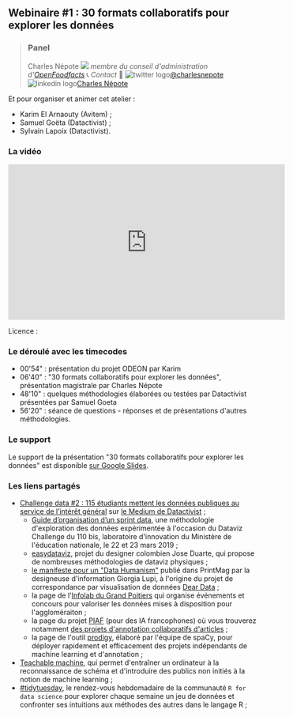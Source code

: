 ## Webinaire #1 : 30 formats collaboratifs pour explorer les données

> ### Panel
> Charles Népote
> ![](https://secure.gravatar.com/avatar/25834fadc780a93d292efa7a812adc48?s=800&d=identicon)
>  *membre du conseil d'administration d'[OpenFoodfacts](https://fr.openfoodfacts.org/)*
> :telephone_receiver: *Contact*  :fax:
> ![twitter logo]()[@charlesnepote](https://twitter.com/charlesnepote)
> ![linkedin logo]()[Charles Népote](https://www.linkedin.com/in/charlesnepote/)

Et pour organiser et animer cet atelier :
* Karim El Arnaouty (Avitem) ;
* Samuel Goëta (Datactivist) ;
* Sylvain Lapoix (Datactivist).

### La vidéo

<iframe width="560" height="315" sandbox="allow-same-origin allow-scripts allow-popups" src="https://aperi.tube/videos/embed/7d2a8877-3262-4488-ad05-4697cfa10e2b" frameborder="0" allowfullscreen></iframe>
  
Licence :
  
### Le déroulé avec les timecodes
  
* 00'54" : présentation du projet ODEON par Karim
* 06'40" : "30 formats collaboratifs pour explorer les données", présentation magistrale par Charles Népote
* 48'10" : quelques méthodologies élaborées ou testées par Datactivist présentées par Samuel Goeta
* 56'20" : séance de questions - réponses et de présentations d'autres méthodologies.


### Le support

Le support de la présentation "30 formats collaboratifs pour explorer les données" est disponible [sur Google Slides](http://frama.link/30frmt).


### Les liens partagés
* [Challenge data #2 : 115 étudiants mettent les données publiques au service de l’intérêt général](https://medium.com/datactivist/challenge-data-2-115-%C3%A9tudiants-mettent-les-donn%C3%A9es-publiques-au-service-de-lint%C3%A9r%C3%AAt-g%C3%A9n%C3%A9ral-f9e4b804d05c) sur [le Medium de Datactivist](https://medium.com/datactivist) ;
   * [Guide d’organisation d’un sprint data](https://datactivist.coop/datavizchallenge/guide/docs/index.html), une méthodologie d'exploration des données expérimentée à l'occasion du Dataviz Challenge du 110 bis, laboratoire d'innovation du Ministère de l'éducation nationale, le 22 et 23 mars 2019 ;
   * [easydataviz](http://easydataviz.co/), projet du designer colombien Jose Duarte, qui propose de nombreuses méthodologies de dataviz physiques ;
   * [le manifeste pour un "Data Humanism"](http://giorgialupi.com/data-humanism-my-manifesto-for-a-new-data-wold) publié dans PrintMag par la designeuse d'information Giorgia Lupi, à l'origine du projet de correspondance par visualisation de données [Dear Data](http://giorgialupi.com/dear-data) ;
   * la page de l'[Infolab du Grand Poitiers](https://data.grandpoitiers.fr/pages/accueil/) qui organise événements et concours pour valoriser les données mises à disposition pour l'aggloméraiton ;
   * la page du projet [PIAF](https://piaf.etalab.studio/actualites.html) (pour des IA francophones) où vous trouverez notamment [des projets d'annotation collaboratifs d'articles](https://piaf.etalab.studio/enseignements-contributions/) ;
   * la page de l'outil [prodigy](https://prodi.gy/), élaboré par l'équipe de spaCy, pour déployer rapidement et efficacement des projets indépendants de machine learning et d'annotation ;
* [Teachable machine](https://teachablemachine.withgoogle.com/), qui permet d'entraîner un ordinateur à la reconnaissance de schéma et d'introduire des publics non initiés à la notion de machine learning ;
* [#tidytuesday](https://github.com/rfordatascience/tidytuesday), le rendez-vous hebdomadaire de la communauté `R for data science` pour explorer chaque semaine un jeu de données et confronter ses intuitions aux méthodes des autres dans le langage R ;
